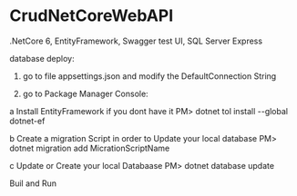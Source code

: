 # CrudNetCoreWebAPI
.NetCore 6, EntityFramework, Swagger test UI, SQL Server Express

database deploy:

1) go to file appsettings.json and modify the DefaultConnection String

2) go to Package Manager Console:

a Install EntityFramework if you dont have it
PM> dotnet tol install --global dotnet-ef

b Create a migration Script in order to Update your local database
PM> dotnet migration add MicrationScriptName

c Update or Create your local Databaase
PM> dotnet database update

Buil and Run
